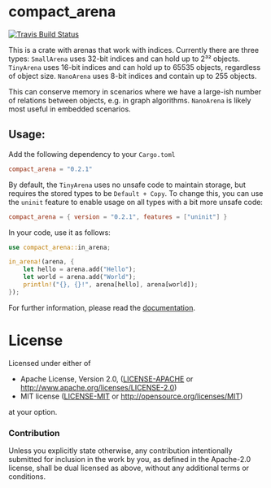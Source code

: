 # compact_arena

[![Travis Build Status][travis-badge]][travis-url]

[travis-badge]: https://travis-ci.org/llogiq/compact_arena.svg?branch=master
[travis-url]: https://travis-ci.org/llogiq/compact_arena

This is a crate with arenas that work with indices. Currently there are three
types: `SmallArena` uses 32-bit indices and can hold up to 2³² objects.
`TinyArena` uses 16-bit indices and can hold up to 65535 objects, regardless
of object size. `NanoArena` uses 8-bit indices and contain up to 255 objects.

This can conserve memory in scenarios where we have a large-ish number of
relations between objects, e.g. in graph algorithms. `NanoArena` is likely
most useful in embedded scenarios.

## Usage:

Add the following dependency to your `Cargo.toml`

```toml
compact_arena = "0.2.1"
```

By default, the `TinyArena` uses no unsafe code to maintain storage, but
requires the stored types to be `Default + Copy`. To change this, you can use
the `uninit` feature to enable usage on all types with a bit more unsafe code:

```toml
compact_arena = { version = "0.2.1", features = ["uninit"] }
```

In your code, use it as follows:

```rust
use compact_arena::in_arena;

in_arena!(arena, {
    let hello = arena.add("Hello");
    let world = arena.add("World");
    println!("{}, {}!", arena[hello], arena[world]);
});
```

For further information, please read the [documentation](https://docs.rs/compact_arena).

# License

Licensed under either of

 * Apache License, Version 2.0, ([LICENSE-APACHE](LICENSE-APACHE) or http://www.apache.org/licenses/LICENSE-2.0)
 * MIT license ([LICENSE-MIT](LICENSE-MIT) or http://opensource.org/licenses/MIT)

at your option.

### Contribution

Unless you explicitly state otherwise, any contribution intentionally
submitted for inclusion in the work by you, as defined in the Apache-2.0
license, shall be dual licensed as above, without any additional terms or
conditions.
